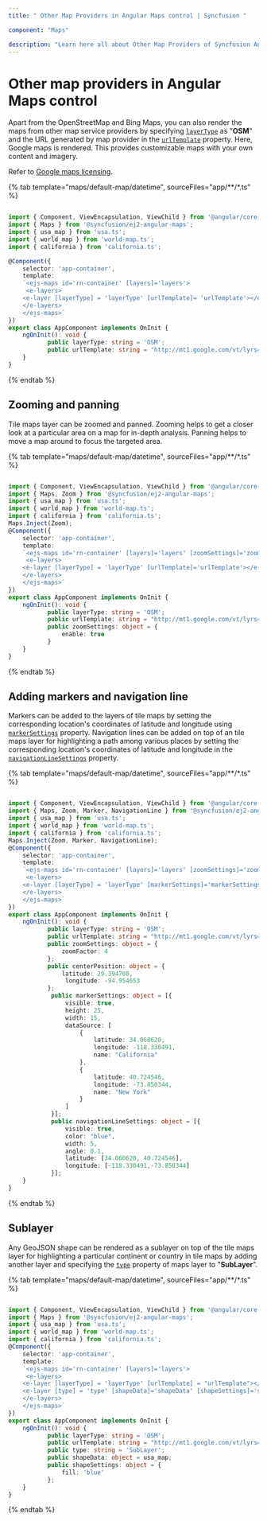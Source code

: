 ```yaml
---
title: " Other Map Providers in Angular Maps control | Syncfusion "

component: "Maps"

description: "Learn here all about Other Map Providers of Syncfusion Angular Maps control and more."
---
```


# Other map providers in Angular Maps control

Apart from the OpenStreetMap and Bing Maps, you can also render the maps from other map service providers by specifying [`layerType`](../api/maps/layerSettingsModel/#layertype) as "**OSM**" and the URL generated by map provider in the [`urlTemplate`](../api/maps/layerSettingsModel/#urlTemplate) property. Here, Google maps is rendered. This provides customizable maps with your own content and imagery.

Refer to [Google maps licensing](https://developers.google.com/maps/terms#10-license-restrictions).

{% tab template="maps/default-map/datetime", sourceFiles="app/**/*.ts" %}

```typescript

import { Component, ViewEncapsulation, ViewChild } from '@angular/core';
import { Maps } from '@syncfusion/ej2-angular-maps';
import { usa_map } from 'usa.ts';
import { world_map } from 'world-map.ts';
import { california } from 'california.ts';

@Component({
    selector: 'app-container',
    template:
    `<ejs-maps id='rn-container' [layers]='layers'>
     <e-layers>
    <e-layer [layerType] = 'layerType' [urlTemplate]= 'urlTemplate'></e-layer>
    </e-layers>
    </ejs-maps>`
})
export class AppComponent implements OnInit {
    ngOnInit(): void {
           public layerType: string = 'OSM';
           public urlTemplate: string = "http://mt1.google.com/vt/lyrs=m@129&hl=en&x=tileX&y=tileY&z=level";
    }
}

```

{% endtab %}

## Zooming and panning

Tile maps layer can be zoomed and panned. Zooming helps to get a closer look at a particular area on a map for in-depth analysis. Panning helps to move a map around to focus the targeted area.

{% tab template="maps/default-map/datetime", sourceFiles="app/**/*.ts" %}

```typescript

import { Component, ViewEncapsulation, ViewChild } from '@angular/core';
import { Maps, Zoom } from '@syncfusion/ej2-angular-maps';
import { usa_map } from 'usa.ts';
import { world_map } from 'world-map.ts';
import { california } from 'california.ts';
Maps.Inject(Zoom);
@Component({
    selector: 'app-container',
    template:
    `<ejs-maps id='rn-container' [layers]='layers' [zoomSettings]='zoomSettings'>
     <e-layers>
    <e-layer [layerType] = 'layerType' [urlTemplate]='urlTemplate'></e-layer>
    </e-layers>
    </ejs-maps>`
})
export class AppComponent implements OnInit {
    ngOnInit(): void {
           public layerType: string = 'OSM';
           public urlTemplate: string = "http://mt1.google.com/vt/lyrs=m@129&hl=en&x=tileX&y=tileY&z=level";
           public zoomSettings: object = {
               enable: true
           }
    }
}

```

{% endtab %}

## Adding markers and navigation line

Markers can be added to the layers of tile maps by setting the corresponding location's coordinates of latitude and longitude using [`markerSettings`](../api/maps/layerSettingsModel/#markersettings) property. Navigation lines can be added on top of an tile maps layer for highlighting a path among various places by setting the corresponding location's coordinates of latitude and longitude in the [`navigationLineSettings`](../api/maps/layerSettingsModel/#navigationlinesettings) property.

{% tab template="maps/default-map/datetime", sourceFiles="app/**/*.ts" %}

```typescript

import { Component, ViewEncapsulation, ViewChild } from '@angular/core';
import { Maps, Zoom, Marker, NavigationLine } from '@syncfusion/ej2-angular-maps';
import { usa_map } from 'usa.ts';
import { world_map } from 'world-map.ts';
import { california } from 'california.ts';
Maps.Inject(Zoom, Marker, NavigationLine);
@Component({
    selector: 'app-container',
    template:
    `<ejs-maps id='rn-container' [layers]='layers' [zoomSettings]='zoomSettings' [centerPosition]='centerPosition'>
     <e-layers>
    <e-layer [layerType] = 'layerType' [markerSettings]='markerSettings' [navigationLineSettings]='navigationLineSettings'></e-layer>
    </e-layers>
    </ejs-maps>`
})
export class AppComponent implements OnInit {
    ngOnInit(): void {
           public layerType: string = 'OSM';
           public urlTemplate: string = "http://mt1.google.com/vt/lyrs=m@129&hl=en&x=tileX&y=tileY&z=level";
           public zoomSettings: object = {
               zoomFactor: 4
           };
           public centerPosition: object = {
               latitude: 29.394708,
                longitude: -94.954653
           };
            public markerSettings: object = [{
                visible: true,
                height: 25,
                width: 15,
                dataSource: [
                    {
                        latitude: 34.060620,
                        longitude: -118.330491,
                        name: "California"
                    },
                    {
                        latitude: 40.724546,
                        longitude: -73.850344,
                        name: "New York"
                    }
                ]
            }];
            public navigationLineSettings: object = [{
                visible: true,
                color: "blue",
                width: 5,
                angle: 0.1,
                latitude: [34.060620, 40.724546],
                longitude: [-118.330491,-73.850344]
            }];
    }
}

```

{% endtab %}

## Sublayer

Any GeoJSON shape can be rendered as a sublayer on top of the tile maps layer for highlighting a particular continent or country in tile maps by adding another layer and specifying the [`type`](../api/maps/layerSettingsModel/#type) property of maps layer to "**SubLayer**".

{% tab template="maps/default-map/datetime", sourceFiles="app/**/*.ts" %}

```typescript

import { Component, ViewEncapsulation, ViewChild } from '@angular/core';
import { Maps } from '@syncfusion/ej2-angular-maps';
import { usa_map } from 'usa.ts';
import { world_map } from 'world-map.ts';
import { california } from 'california.ts';
@Component({
    selector: 'app-container',
    template:
    `<ejs-maps id='rn-container' [layers]='layers'>
     <e-layers>
    <e-layer [layerType] = 'layerType' [urlTemplate] = "urlTemplate"></e-layer>
    <e-layer [type] = 'type' [shapeData]='shapeData' [shapeSettings]='shapeSettings'></e-layer>
    </e-layers>
    </ejs-maps>`
})
export class AppComponent implements OnInit {
    ngOnInit(): void {
           public layerType: string = 'OSM';
           public urlTemplate: string = "http://mt1.google.com/vt/lyrs=m@129&hl=en&x=tileX&y=tileY&z=level";
           public type: string = 'SubLayer';
           public shapeData: object = usa_map;
           public shapeSettings: object = {
               fill: 'blue'
           };
    }
}

```

{% endtab %}